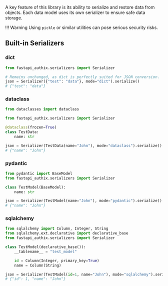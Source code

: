 A key feature of this library is its ability to serialize and restore data from objects.
Each data model uses its own serializer to ensure safe data storage.

!!! Warning
    Using `pickle` or similar utilities can pose serious security risks.

## Built-in Serializers
### dict

```python
from fastapi_authix.serializers import Serializer

# Remains unchanged, as dict is perfectly suited for JSON conversion.
json = Serializer({"test": "data"}, mode="dict").serialize()
# {"test": "data"}
```

### dataclass
```python
from dataclasses import dataclass

from fastapi_authix.serializers import Serializer

@dataclass(frozen=True)
class TestData:
    name: str

json = Serializer(TestData(name="John"), mode="dataclass").serialize()
# {"name": "John"}

```

### pydantic
```python
from pydantic import BaseModel
from fastapi_authix.serializers import Serializer

class TestModel(BaseModel):
    name: str

json = Serializer(TestModel(name="John"), mode="pydantic").serialize()
# {"name": "John"}
```

### sqlalchemy
```python
from sqlalchemy import Column, Integer, String
from sqlalchemy.ext.declarative import declarative_base
from fastapi_authix.serializers import Serializer

class TestModel(declarative_base()):
    __tablename__ = "test_model"

    id = Column(Integer, primary_key=True)
    name = Column(String)

json = Serializer(TestModel(id=1, name="John"), mode="sqlalchemy").serialize()
# {"id": 1, "name": "John"}
```